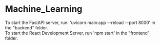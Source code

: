 # Machine_Learning

To start the FastAPI server, run:  'uvicorn main:app --reload --port 8000' in the "backend" folder. \
To start the React Development Server, run 'npm start' in the "frontend" folder.
